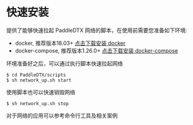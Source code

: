 # 快速安装

提供了能够快速拉起 PaddleDTX 网络的脚本，在使用前需要您准备如下环境:

* docker, 推荐版本18.03+ [点击下载安装 docker](https://docs.docker.com/get-docker/)
* docker-compose, 推荐版本1.26.0+ [点击下载安装 docker-compose](https://github.com/docker/compose/releases)

环境准备好之后，可以通过执行脚本快速拉起网络
```
$ cd PaddleDTX/scripts
$ sh network_up.sh start
```

使用脚本也可以快速销毁网络
```
$ sh network_up.sh stop
```

对于网络的应用可以参考命令行工具及相关案例